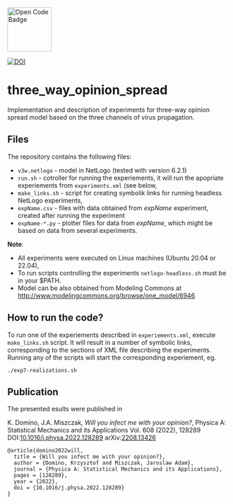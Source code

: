 <a href="https://www.comses.net/codebases/42c95a84-ca79-4d71-91e0-12ac436e9673/releases/1.1.0/">
  <img height="100" src="https://www.comses.net/static/images/icons/open-code-badge.png" alt="Open Code Badge">
</a>



[![DOI](https://zenodo.org/badge/465858115.svg)](https://zenodo.org/badge/latestdoi/465858115)


# three_way_opinion_spread

Implementation and description of experiments for three-way opinion spread
model based on the three channels of virus propagation.

## Files

The repository contains the following files:
  - `v3w.netlogo` - model in NetLogo (tested with version 6.2.1)
  - `run.sh` - cotroller for running the experiements, it will run the apopriate
    experiements from `experiments.xml` (see below,
  - `make_links.sh` - script for creating symbolik links for running headless NetLogo experiments,
  - `expName.csv` - files with data obtained from *expName* experiment, created after running
    the experiment
  - `expName-*.py` - plotter files for data from *expName*, which might be based on data
    from several experiments.

**Note**:  
  - All experiments were executed on Linux machines (Ubuntu 20.04 or 22.04),
  - To run scripts controlling the experiments `netlogo-headless.sh` must be in
    your $PATH.
  - Model can be also obtained from Modeling Commons at http://www.modelingcommons.org/browse/one_model/6946

## How to run the code?

To run one of the experiements described in `experiements.xml`, execute
`make_links.sh` script. It will result in a number of symbolic links,
corresponding to the sections of XML file describing the experiments. Running
any of the scripts will start the corresponding experiement,  eg.

  ```./exp7-realizations.sh```

## Publication

The presented esults were published in

K. Domino, J.A. Miszczak, *Will you infect me with your opinion?*,
Physica A: Statistical Mechanics and its Applications
Vol. 608 (2022), 128289 DOI:[10.1016/j.physa.2022.128289](https://doi.org/10.1016/j.physa.2022.128289) arXiv:[2208.13426](https://arxiv.org/abs/2208.13426)

```
@article{domino2022will,
  title = {Will you infect me with your opinion?},
  author = {Domino, Krzysztof and Miszczak, Jaroslaw Adam},
  journal = {Physica A: Statistical Mechanics and its Applications},
  pages = {128289},
  year = {2022},
  doi = {10.1016/j.physa.2022.128289}
}

```
